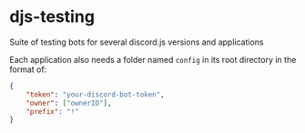 # djs-testing
Suite of testing bots for several discord.js versions and applications

Each application also needs a folder named `config` in its root directory in the format of:

```json
{
	"token": "your-discord-bot-token",
	"owner": ["ownerID"],
	"prefix": "!"
}
```
